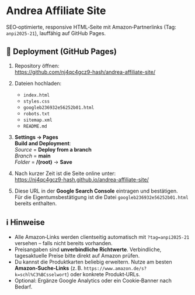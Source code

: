 # Andrea Affiliate Site

SEO‑optimierte, responsive HTML‑Seite mit Amazon‑Partnerlinks (Tag: `anpi2025-21`), lauffähig auf GitHub Pages.

## 🔧 Deployment (GitHub Pages)

1. Repository öffnen:  
   https://github.com/nj4qc4gcz9-hash/andrea-affiliate-site/

2. Dateien hochladen:
   - `index.html`
   - `styles.css`
   - `googleb236932e56252b01.html`
   - `robots.txt`
   - `sitemap.xml`
   - `README.md`

3. **Settings → Pages**  
   **Build and Deployment**:  
   *Source* = **Deploy from a branch**  
   *Branch* = **main**  
   *Folder* = **/(root)** → **Save**

4. Nach kurzer Zeit ist die Seite online unter:  
   https://nj4qc4gcz9-hash.github.io/andrea-affiliate-site/

5. Diese URL in der **Google Search Console** eintragen und bestätigen.  
   Für die Eigentumsbestätigung ist die Datei `googleb236932e56252b01.html` bereits enthalten.

## ℹ️ Hinweise

- Alle Amazon‑Links werden clientseitig automatisch mit `?tag=anpi2025-21` versehen – falls nicht bereits vorhanden.
- Preisangaben sind **unverbindliche Richtwerte**. Verbindliche, tagesaktuelle Preise bitte direkt auf Amazon prüfen.
- Du kannst die Produktkarten beliebig erweitern. Nutze am besten **Amazon‑Suche‑Links** (z. B. `https://www.amazon.de/s?k=schl%C3%BCsselwort`) oder konkrete Produkt‑URLs.
- Optional: Ergänze Google Analytics oder ein Cookie‑Banner nach Bedarf.
